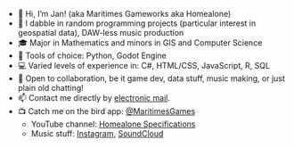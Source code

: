 - 👋 Hi, I’m Jan! (aka Maritimes Gameworks aka Homealone)
- 👀 I dabble in random programming projects (particular interest in geospatial data), DAW-less music production
- 🎓 Major in Mathematics and minors in GIS and Computer Science
- 🔨 Tools of choice: Python, Godot Engine
- 💻 Varied levels of experience in: C#, HTML/CSS, JavaScript, R, SQL
- 💞️ Open to collaboration, be it game dev, data stuff, music making, or just plain old chatting!
- 📫 Contact me directly by [electronic mail](mailto:jandomalaon@gmail.com). 
- 📺 Catch me on the bird app: [@MaritimesGames](https://twitter.com/MaritimesGames)
  - YouTube channel: [Homealone Specifications](https://www.youtube.com/@yunghomealone)
  - Music stuff: [Instagram](https://www.instagram.com/jan_homealone/), [SoundCloud](https://soundcloud.com/skrumpti0uzz)

<!---
jan-domalaon/jan-domalaon is a ✨ special ✨ repository because its `README.md` (this file) appears on your GitHub profile.
You can click the Preview link to take a look at your changes.
--->

